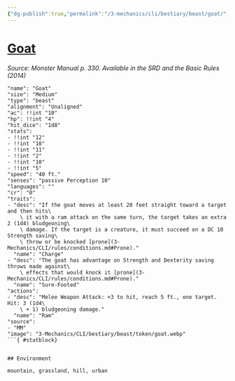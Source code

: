 ```yaml
---
{"dg-publish":true,"permalink":"/3-mechanics/cli/bestiary/beast/goat/","tags":["ttrpg-cli/compendium/src/5e/mm","ttrpg-cli/monster/cr/0","ttrpg-cli/monster/environment/grassland","ttrpg-cli/monster/environment/hill","ttrpg-cli/monster/environment/mountain","ttrpg-cli/monster/environment/urban","ttrpg-cli/monster/size/medium","ttrpg-cli/monster/type/beast"]}
---
```


# [Goat](3-Mechanics\CLI\bestiary\beast/goat.md)
*Source: Monster Manual p. 330. Available in the <span title='Systems Reference Document (5.1)'>SRD</span> and the Basic Rules (2014)*  

```statblock
"name": "Goat"
"size": "Medium"
"type": "beast"
"alignment": "Unaligned"
"ac": !!int "10"
"hp": !!int "4"
"hit_dice": "1d8"
"stats":
- !!int "12"
- !!int "10"
- !!int "11"
- !!int "2"
- !!int "10"
- !!int "5"
"speed": "40 ft."
"senses": "passive Perception 10"
"languages": ""
"cr": "0"
"traits":
- "desc": "If the goat moves at least 20 feet straight toward a target and then hits\
    \ it with a ram attack on the same turn, the target takes an extra 2 (1d4) bludgeoning\
    \ damage. If the target is a creature, it must succeed on a DC 10 Strength saving\
    \ throw or be knocked [prone](3-Mechanics/CLI/rules/conditions.md#Prone)."
  "name": "Charge"
- "desc": "The goat has advantage on Strength and Dexterity saving throws made against\
    \ effects that would knock it [prone](3-Mechanics/CLI/rules/conditions.md#Prone)."
  "name": "Sure-Footed"
"actions":
- "desc": "Melee Weapon Attack: +3 to hit, reach 5 ft., one target. Hit: 3 (1d4\
    \ + 1) bludgeoning damage."
  "name": "Ram"
"source":
- "MM"
"image": "3-Mechanics/CLI/bestiary/beast/token/goat.webp"
```{ #statblock}


## Environment

mountain, grassland, hill, urban
